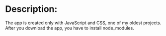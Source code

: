 # Description:

The app is created only with JavaScript and CSS, one of my oldest projects. After you download the app, you have to install node_modules.